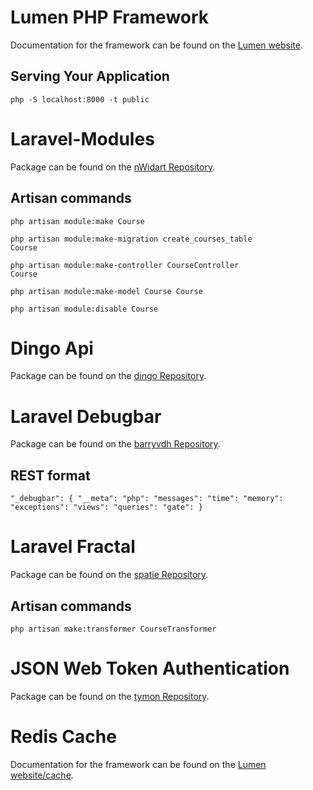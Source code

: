 # Lumen PHP Framework

Documentation for the framework can be found on the [Lumen website](http://lumen.laravel.com/docs).

## Serving Your Application

<code>php -S localhost:8000 -t public</code>

# Laravel-Modules

Package can be found on the [nWidart Repository](https://github.com/nWidart/laravel-modules).

## Artisan commands

<code>php artisan module:make Course</code>

<code>php artisan module:make-migration create_courses_table Course</code>

<code>php artisan module:make-controller CourseController Course</code>

<code>php artisan module:make-model Course Course</code>

<code>php artisan module:disable Course</code>

# Dingo Api

Package can be found on the [dingo Repository](https://github.com/dingo/api).

# Laravel Debugbar

Package can be found on the [barryvdh Repository](https://github.com/barryvdh/laravel-debugbar).

## REST format

<code>"_debugbar": {
        "__meta":
        "php":
        "messages":
        "time":
        "memory":
        "exceptions":
        "views":
        "queries":
        "gate":
        }
</code>

# Laravel Fractal

Package can be found on the [spatie Repository](https://github.com/spatie/laravel-fractal).

## Artisan commands

<code>php artisan make:transformer CourseTransformer</code>

# JSON Web Token Authentication

Package can be found on the [tymon Repository](https://github.com/tymondesigns/jwt-auth).

# Redis Cache

Documentation for the framework can be found on the [Lumen website/cache](https://lumen.laravel.com/docs/5.6/cache).
